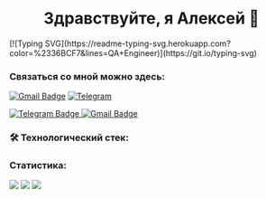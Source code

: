 <h1 align="center">Здравствуйте, я Алексей 👋</h1>
[![Typing SVG](https://readme-typing-svg.herokuapp.com?color=%2336BCF7&lines=QA+Engineer)](https://git.io/typing-svg)

### Связаться со мной можно здесь:
[![Gmail Badge](https://img.shields.io/badge/-gmail-c14438?style=flat&logo=Gmail&logoColor=white&link=mailto:georgii.bubnov.spb@gmail.com)](mailto:georgii.bubnov.spb@gmail.com)
[![Telegram](https://img.shields.io/badge/-telegram-red?color=blue&logo=telegram&logoColor=white)](https://t.me/GeorgiiLight)

  <a href="https://t.me/alexey0988">
    <img src="https://img.shields.io/badge/Telegram-blue?style=for-the-badge&logo=telegram&logoColor=white" alt="Telegram Badge"/>
  </a>
  
   <a href="mailto:alex.ivanov0988@gmail.com">
    <img src="https://img.shields.io/badge/Gmail-red?style=for-the-badge&logo=gmail&logoColor=white" alt="Gmail Badge"/>
  </a>
  
  ### 🛠 Технологический стек:




### Статистика:
  ![](https://github-profile-summary-cards.vercel.app/api/cards/profile-details?username=Alex8817&theme=solarized_dark)
  ![](https://github-profile-summary-cards.vercel.app/api/cards/stats?username=Alex8817&theme=solarized_dark)
  ![](https://github-profile-summary-cards.vercel.app/api/cards/repos-per-language?username=Alex8817&theme=solarized_dark)

  
<!--
**Alex8817/Alex8817** is a ✨ _special_ ✨ repository because its `README.md` (this file) appears on your GitHub profile.

Here are some ideas to get you started:

- 🔭 I’m currently working on ...
- 🌱 I’m currently learning ...
- 👯 I’m looking to collaborate on ...
- 🤔 I’m looking for help with ...
- 💬 Ask me about ...
- 📫 How to reach me: ...
- 😄 Pronouns: ...
- ⚡ Fun fact: ...
-->
